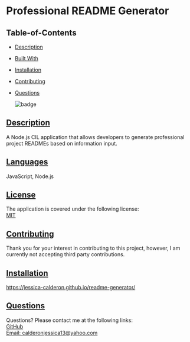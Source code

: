 
# Professional README Generator
## Table-of-Contents
* [Description](#description)
* [Built With](#languages)
* [Installation](#installation)
* [Contributing](#contributing)
* [Questions](#questions)

    ![badge](https://img.shields.io/badge/license-MIT-blue)
       

## [Description](#table-of-contents)
A Node.js CIL application that allows developers to generate professional project READMEs based on information input.

## [Languages](#table-of-contents)
JavaScript, Node.js


## [License](#table-of-contents)
The application is covered under the following license: <br>
    [MIT](https://choosealicense.com/licenses/MIT)
      
      

## [Contributing](#table-of-contents)

Thank you for your interest in contributing to this project, however, I am currently not accepting third party contributions.
      

## [Installation](#table-of-contents)
https://jessica-calderon.github.io/readme-generator/

## [Questions](#table-of-contents)
Questions? Please contact me at the following links: <br>
[GitHub](https://github.com/jessica-calderon) <br>
[Email: calderonjessica13@yahoo.com](mailto:calderonjessica13@yahoo.com)
